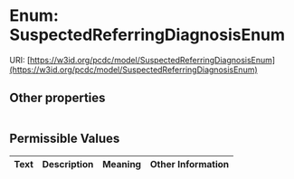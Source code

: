 
# Enum: SuspectedReferringDiagnosisEnum




URI: [https://w3id.org/pcdc/model/SuspectedReferringDiagnosisEnum](https://w3id.org/pcdc/model/SuspectedReferringDiagnosisEnum)


## Other properties

|  |  |  |
| --- | --- | --- |

## Permissible Values

| Text | Description | Meaning | Other Information |
| :--- | :---: | :---: | ---: |

